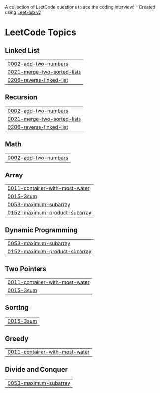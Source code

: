 A collection of LeetCode questions to ace the coding interview! - Created using [LeetHub v2](https://github.com/arunbhardwaj/LeetHub-2.0)
<!---LeetCode Topics Start-->
# LeetCode Topics
## Linked List
|  |
| ------- |
| [0002-add-two-numbers](https://github.com/KAIF-99-lg/DATA_STRUCTURE/tree/master/0002-add-two-numbers) |
| [0021-merge-two-sorted-lists](https://github.com/KAIF-99-lg/DATA_STRUCTURE/tree/master/0021-merge-two-sorted-lists) |
| [0206-reverse-linked-list](https://github.com/KAIF-99-lg/DATA_STRUCTURE/tree/master/0206-reverse-linked-list) |
## Recursion
|  |
| ------- |
| [0002-add-two-numbers](https://github.com/KAIF-99-lg/DATA_STRUCTURE/tree/master/0002-add-two-numbers) |
| [0021-merge-two-sorted-lists](https://github.com/KAIF-99-lg/DATA_STRUCTURE/tree/master/0021-merge-two-sorted-lists) |
| [0206-reverse-linked-list](https://github.com/KAIF-99-lg/DATA_STRUCTURE/tree/master/0206-reverse-linked-list) |
## Math
|  |
| ------- |
| [0002-add-two-numbers](https://github.com/KAIF-99-lg/DATA_STRUCTURE/tree/master/0002-add-two-numbers) |
## Array
|  |
| ------- |
| [0011-container-with-most-water](https://github.com/KAIF-99-lg/DATA_STRUCTURE/tree/master/0011-container-with-most-water) |
| [0015-3sum](https://github.com/KAIF-99-lg/DATA_STRUCTURE/tree/master/0015-3sum) |
| [0053-maximum-subarray](https://github.com/KAIF-99-lg/DATA_STRUCTURE/tree/master/0053-maximum-subarray) |
| [0152-maximum-product-subarray](https://github.com/KAIF-99-lg/DATA_STRUCTURE/tree/master/0152-maximum-product-subarray) |
## Dynamic Programming
|  |
| ------- |
| [0053-maximum-subarray](https://github.com/KAIF-99-lg/DATA_STRUCTURE/tree/master/0053-maximum-subarray) |
| [0152-maximum-product-subarray](https://github.com/KAIF-99-lg/DATA_STRUCTURE/tree/master/0152-maximum-product-subarray) |
## Two Pointers
|  |
| ------- |
| [0011-container-with-most-water](https://github.com/KAIF-99-lg/DATA_STRUCTURE/tree/master/0011-container-with-most-water) |
| [0015-3sum](https://github.com/KAIF-99-lg/DATA_STRUCTURE/tree/master/0015-3sum) |
## Sorting
|  |
| ------- |
| [0015-3sum](https://github.com/KAIF-99-lg/DATA_STRUCTURE/tree/master/0015-3sum) |
## Greedy
|  |
| ------- |
| [0011-container-with-most-water](https://github.com/KAIF-99-lg/DATA_STRUCTURE/tree/master/0011-container-with-most-water) |
## Divide and Conquer
|  |
| ------- |
| [0053-maximum-subarray](https://github.com/KAIF-99-lg/DATA_STRUCTURE/tree/master/0053-maximum-subarray) |
<!---LeetCode Topics End-->